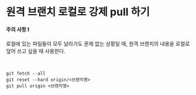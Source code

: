 # 원격 브랜치 로컬로 강제 pull 하기

**주의 사항 ❗️**

로컬에 있는 파일들이 모두 날라가도 문제 없는 상황일 때, 원격 브랜치의 내용을 로컬로 덮어 쓰고 싶을 때 사용한다.


<br>

```
git fetch --all
git reset --hard origin/<브랜치명>
git pull origin <브랜치명>
```
